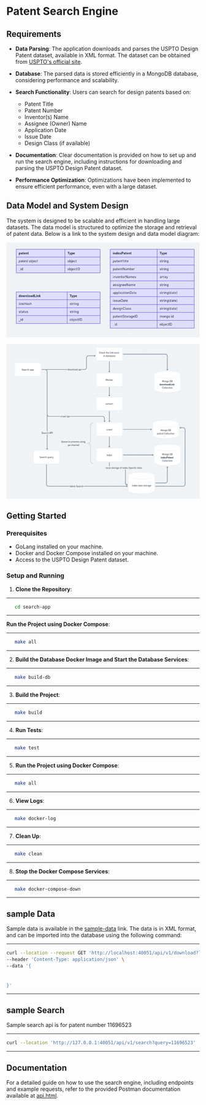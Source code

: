 # Patent Search Engine

## Requirements

- **Data Parsing**: The application downloads and parses the USPTO Design Patent dataset, available in XML format. The dataset can be obtained from [USPTO's official site](https://bulkdata.uspto.gov/data/patent/grant/redbook/2023/).

- **Database**: The parsed data is stored efficiently in a MongoDB database, considering performance and scalability.

- **Search Functionality**: Users can search for design patents based on:

  - Patent Title
  - Patent Number
  - Inventor(s) Name
  - Assignee (Owner) Name
  - Application Date
  - Issue Date
  - Design Class (if available)

- **Documentation**: Clear documentation is provided on how to set up and run the search engine, including instructions for downloading and parsing the USPTO Design Patent dataset.

- **Performance Optimization**: Optimizations have been implemented to ensure efficient performance, even with a large dataset.

## Data Model and System Design

The system is designed to be scalable and efficient in handling large datasets. The data model is structured to optimize the storage and retrieval of patent data. Below is a link to the system design and data model diagram:

![Data Model Diagram](data-model.png)

![System Design Diagram](design.png)

## Getting Started

### Prerequisites

- GoLang installed on your machine.
- Docker and Docker Compose installed on your machine.
- Access to the USPTO Design Patent dataset.

### Setup and Running

1. **Clone the Repository**:

---

```sh
   cd search-app
```

---

**Run the Project using Docker Compose**:

---

```sh
   make all
```

---

2. **Build the Database Docker Image and Start the Database Services**:

---

```sh
   make build-db
```

---

3. **Build the Project**:

---

```sh
   make build
```

---

4. **Run Tests**:

---

```sh
   make test
```

---

5. **Run the Project using Docker Compose**:

---

```sh
   make all
```

---

6. **View Logs**:

---

```sh
   make docker-log
```

---

7. **Clean Up**:

---

```sh
   make clean
```

---

8. **Stop the Docker Compose Services**:

---

```sh
   make docker-compose-down
```

---

## sample Data

Sample data is available in the [sample-data](https://bitly.ws/W7f4) link. The data is in XML format, and can be imported into the database using the following command:

---

```sh
curl --location --request GET 'http://localhost:40051/api/v1/download?link=https%3A%2F%2Fbitly.ws%2FW7f4' \
--header 'Content-Type: application/json' \
--data '{


}'

```

---

## sample Search

Sample search api is for patent number 11696523

---

```sh
curl --location 'http://127.0.0.1:40051/api/v1/search?query=11696523'
```

---

## Documentation

For a detailed guide on how to use the search engine, including endpoints and example requests, refer to the provided Postman documentation available at [api.html](api.html).
